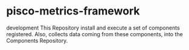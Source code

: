 # pisco-metrics-framework
development
This Repository install and execute a set of components registered. Also, collects data coming from these components, into the Components Repository.
